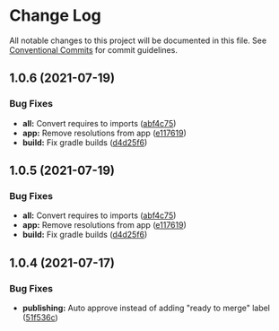 # Change Log

All notable changes to this project will be documented in this file.
See [Conventional Commits](https://conventionalcommits.org) for commit guidelines.

## 1.0.6 (2021-07-19)


### Bug Fixes

* **all:** Convert requires to imports ([abf4c75](https://github.com/spinnaker/deck/commit/abf4c7590ee4bf84adfb1624c5aafcaccf829be5))
* **app:** Remove resolutions from app ([e117619](https://github.com/spinnaker/deck/commit/e1176195b4eb72f049b7901f719a1a9144c4a2b2))
* **build:** Fix gradle builds ([d4d25f6](https://github.com/spinnaker/deck/commit/d4d25f6a4ec1e615d29942193bfd5ddd6273440f))





## 1.0.5 (2021-07-19)


### Bug Fixes

* **all:** Convert requires to imports ([abf4c75](https://github.com/spinnaker/deck/commit/abf4c7590ee4bf84adfb1624c5aafcaccf829be5))
* **app:** Remove resolutions from app ([e117619](https://github.com/spinnaker/deck/commit/e1176195b4eb72f049b7901f719a1a9144c4a2b2))
* **build:** Fix gradle builds ([d4d25f6](https://github.com/spinnaker/deck/commit/d4d25f6a4ec1e615d29942193bfd5ddd6273440f))





## 1.0.4 (2021-07-17)


### Bug Fixes

* **publishing:** Auto approve instead of adding "ready to merge" label ([51f536c](https://github.com/spinnaker/deck/commit/51f536c275e77854d8f173aeec86412ffbd66b6d))
